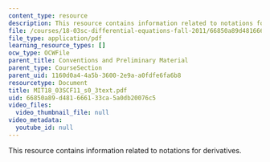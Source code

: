 ```yaml
---
content_type: resource
description: This resource contains information related to notations for derivatives.
file: /courses/18-03sc-differential-equations-fall-2011/66850a89d481666133ca5a0db20076c5_MIT18_03SCF11_s0_3text.pdf
file_type: application/pdf
learning_resource_types: []
ocw_type: OCWFile
parent_title: Conventions and Preliminary Material
parent_type: CourseSection
parent_uid: 1160d0a4-4a5b-3600-2e9a-a0fdfe6fa6b8
resourcetype: Document
title: MIT18_03SCF11_s0_3text.pdf
uid: 66850a89-d481-6661-33ca-5a0db20076c5
video_files:
  video_thumbnail_file: null
video_metadata:
  youtube_id: null
---
```

This resource contains information related to notations for derivatives.

